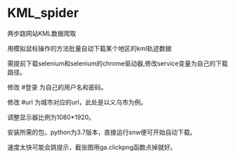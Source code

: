 # KML_spider
 两步路网站KML数据爬取

用模拟鼠标操作的方法批量自动下载某个地区的kml轨迹数据

需提前下载selenium和selenium的chrome驱动器,修改service变量为自己的下载路径。

修改 #登录 为自己的用户名和密码。

修改 #url 为城市对应的url，此处是以义乌市为例。

调整显示器比例为1080*1920。

安装所需的包，python为3.7版本，直接运行snw便可开始自动下载。

速度太快可能会跳提示，截张图用ga.clickpng函数点掉就好。
